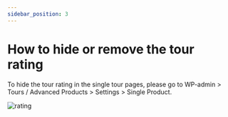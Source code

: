 ```yaml
---
sidebar_position: 3
---
```

# How to hide or remove the tour rating

To hide the tour rating in the single tour pages, please go to WP-admin > Tours / Advanced Products > Settings > Single Product.

![rating](./img/ratting.avif)
